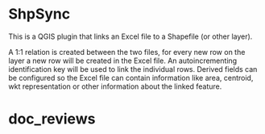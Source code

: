 ShpSync
=======

This is a QGIS plugin that links an Excel file to a Shapefile (or other layer).

A 1:1 relation is created between the two files, for every new row on the layer
a new row will be created in the Excel file. An autoincrementing identification
key will be used to link the individual rows. Derived fields can be configured
so the Excel file can contain information like area, centroid, wkt representation
or other information about the linked feature.
# doc_reviews
